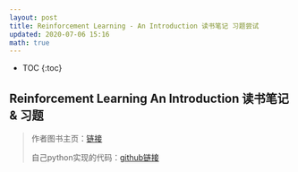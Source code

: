 ```yaml
---
layout: post
title: Reinforcement Learning - An Introduction 读书笔记 习题尝试
updated: 2020-07-06 15:16
math: true
---
```


* TOC
{:toc}

## Reinforcement Learning An Introduction 读书笔记 & 习题

> 作者图书主页：[链接](http://www.incompleteideas.net/book/the-book-2nd.html)
>
> 自己python实现的代码：[github链接](https://github.com/ianchen28/RL2)
